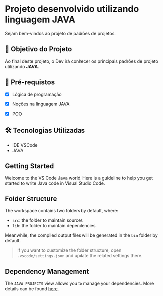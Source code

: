 <h1> Projeto desenvolvido utilizando linguagem JAVA </h1>
<p> Sejam bem-vindos ao projeto de padrões de projetos.<br>

<h2>🎯 Objetivo do Projeto</h2>
<p>Ao final deste projeto, o Dev irá conhecer os principais padrões de projeto utilizando <strong>JAVA</strong>. 

<h2>
🛑 Pré-requistos
</h2>

- [x] Lógica de programação

- [x] Noções na linguagem JAVA

- [x] POO

<h2>🛠 Tecnologias Utilizadas</h2>

<ul>
    <li>IDE VSCode</li>
    <li>JAVA</li>
</ul>

## Getting Started

Welcome to the VS Code Java world. Here is a guideline to help you get started to write Java code in Visual Studio Code.

## Folder Structure

The workspace contains two folders by default, where:

- `src`: the folder to maintain sources
- `lib`: the folder to maintain dependencies

Meanwhile, the compiled output files will be generated in the `bin` folder by default.

> If you want to customize the folder structure, open `.vscode/settings.json` and update the related settings there.

## Dependency Management

The `JAVA PROJECTS` view allows you to manage your dependencies. More details can be found [here](https://github.com/microsoft/vscode-java-dependency#manage-dependencies).
